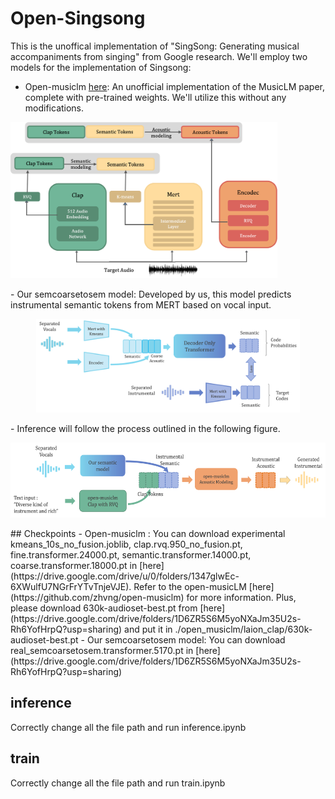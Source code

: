 # Open-Singsong

This is the unoffical implementation of "SingSong: Generating musical accompaniments from singing" from Google research.
We'll employ two models for the implementation of Singsong:
- Open-musiclm [here](https://github.com/zhvng/open-musiclm): An unofficial implementation of the MusicLM paper, complete with pre-trained weights. We'll utilize this without any modifications.
  <p align='center'>
<img alt='diagram of Open-musiclm' src='openmusiclm.png' title="open-musiclm" height='250px'>
</p>
- Our semcoarsetosem model: Developed by us, this model predicts instrumental semantic tokens from MERT based on vocal input.
  <p align='center'>
<img alt='diagram of semcoarsetosem model' src='semcoarsetosem.png' title="semcoarsetosem model" height='150px'>
</p>
- Inference will follow the process outlined in the following figure.
  <p align='center'>
<img alt='diagram of inference' src='inference.png' title="inference" height='120px'>
</p>
## Checkpoints
- Open-musiclm : You can download experimental kmeans_10s_no_fusion.joblib, clap.rvq.950_no_fusion.pt, fine.transformer.24000.pt, semantic.transformer.14000.pt, coarse.transformer.18000.pt in [here](https://drive.google.com/drive/u/0/folders/1347glwEc-6XWulfU7NGrFrYTvTnjeVJE). Refer to the open-musicLM [here](https://github.com/zhvng/open-musiclm) for more information. Plus, please download 630k-audioset-best.pt from [here](https://drive.google.com/drive/folders/1D6ZR5S6M5yoNXaJm35U2s-Rh6YofHrpQ?usp=sharing) and put it in ./open_musiclm/laion_clap/630k-audioset-best.pt
- Our semcoarsetosem model: You can download real_semcoarsetosem.transformer.5170.pt in [here](https://drive.google.com/drive/folders/1D6ZR5S6M5yoNXaJm35U2s-Rh6YofHrpQ?usp=sharing)

## inference
Correctly change all the file path and run inference.ipynb

## train
Correctly change all the file path and run train.ipynb
